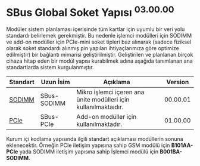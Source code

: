 # SBus Global Soket Yapısı <sup>03.00.00</sup>

Modüler sistem planlaması içerisinde tüm kartlar için uyumlu bir veri yolu standardı belirlemek gerekmiştir. Bu nedenle işlemci modülleri için SODIMM ve add-on modüller için PCIe-mini soket tipleri baz alınarak (sadece fiziksel olarak soket standardı alınmış pin yapıları ihtiyaçlarımıza göre optimize edilmiştir) bir bağlantı mimarisi geliştirilmiştir. Geliştirilen ve planlanan birçok cihaza hitap eden bir modül yapısı kurabilmek adına aşağıda tanımlanan ana standartlarda sistem kurgulanmıştır. 

| Standart                  | Uzun İsim   | Açıklama                                                         | Version  |
|---------------------------|-------------|------------------------------------------------------------------|----------|
| [SODIMM](/SBus/SODIMM.md) | SBus-SODIMM | Mikro işlemci içeren ana ünite modülleri için kullanılmaktaıdır. | 00.00.01 |
| [PCIe](/SBus/PCIe.md)     | SBus-PCIe   | Add-on modüller için kullanılmaktadır.                           | 01.00.00 |

Kurum içi kodlama yapısında ilgili standart açıklaması modüllerin sonuna eklenecektir. Örneğin PCIe iletişim yapısına sahip GSM modülü için **B101AA-PCIe** yada SODIMM iletişim yapısına sahip İşlemci modülü için **B001BA-SODIMM**.
